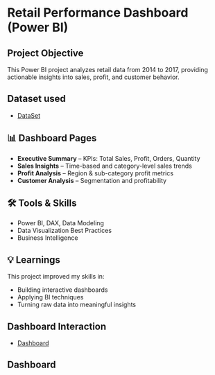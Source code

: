 # Retail Performance Dashboard (Power BI)

## Project Objective
This Power BI project analyzes retail data from 2014 to 2017, providing actionable insights into sales, profit, and customer behavior.

## Dataset used
- <a href="https://github.com/Kenjale15/Retail-Performance-Dashboard/blob/main/Sample%20-%20Superstore.csv"> DataSet </a>

## 📊 Dashboard Pages
- **Executive Summary** – KPIs: Total Sales, Profit, Orders, Quantity
- **Sales Insights** – Time-based and category-level sales trends
- **Profit Analysis** – Region & sub-category profit metrics
- **Customer Analysis** – Segmentation and profitability

 ## 🛠 Tools & Skills
- Power BI, DAX, Data Modeling
- Data Visualization Best Practices
- Business Intelligence

## 💡 Learnings
This project improved my skills in:
- Building interactive dashboards
- Applying BI techniques
- Turning raw data into meaningful insights


## Dashboard Interaction 
- <a href="https://github.com/Kenjale15/Retail-Performance-Dashboard/blob/main/Screenshot.png"> Dashboard </a>

## Dashboard
